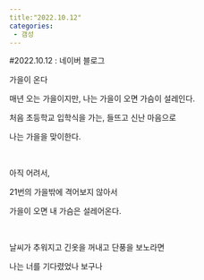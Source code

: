 ```yaml
---
title:"2022.10.12"
categories:
 - 갬성
---
```

#2022.10.12 : 네이버 블로그
<div class="wrap_rabbit pcol2 _param(1) _postViewArea222898219106" id="post-view222898219106">
<!-- Rabbit HTML --><div class="se-viewer se-theme-default" lang="ko-KR">
<!-- SE_DOC_HEADER_END -->
<div class="se-main-container">
<div class="se-component se-text se-l-default" id="SE-b9a474ee-49e3-11ed-aa9d-abb7fcfebc3f">
<div class="se-component-content">
<div class="se-section se-section-text se-l-default">
<div class="se-module se-module-text">
<!-- SE-TEXT { --><p class="se-text-paragraph se-text-paragraph-align-" id="SE-b9a474f2-49e3-11ed-aa9d-b1a23d8bd3f6" style=""><span class="se-fs- se-ff-" id="SE-6b6ed4a0-49e4-11ed-aa9d-8d57e51245d3" style="">가을이 온다</span></p><!-- } SE-TEXT --><!-- SE-TEXT { --><p class="se-text-paragraph se-text-paragraph-align-" id="SE-34d1a975-49e4-11ed-aa9d-f531e133f4f2" style=""><span class="se-fs- se-ff-" id="SE-6b6ed4a1-49e4-11ed-aa9d-fdf082e7912b" style=""> 매년 오는 가을이지만, 나는 가을이 오면 가슴이 설레인다.</span></p><!-- } SE-TEXT --><!-- SE-TEXT { --><p class="se-text-paragraph se-text-paragraph-align-" id="SE-34d1a977-49e4-11ed-aa9d-bf649845aaa2" style=""><span class="se-fs- se-ff-" id="SE-6b6ed4a2-49e4-11ed-aa9d-6b4842f1f2b8" style="">처음 초등학교 입학식을 가는, 들뜨고 신난 마음으로</span></p><!-- } SE-TEXT --><!-- SE-TEXT { --><p class="se-text-paragraph se-text-paragraph-align-" id="SE-34d1a979-49e4-11ed-aa9d-8fdb7015b7ee" style=""><span class="se-fs- se-ff-" id="SE-6b6ed4a3-49e4-11ed-aa9d-f7401cae57af" style="">나는 가을을 맞이한다.</span></p><!-- } SE-TEXT --><!-- SE-TEXT { --><p class="se-text-paragraph se-text-paragraph-align-" id="SE-34d1a97b-49e4-11ed-aa9d-cfdaf4c1182a" style=""><span class="se-fs- se-ff-" id="SE-6b6ed4a4-49e4-11ed-aa9d-3f1dd529f4d6" style="">​</span></p><!-- } SE-TEXT --><!-- SE-TEXT { --><p class="se-text-paragraph se-text-paragraph-align-" id="SE-34d1a97d-49e4-11ed-aa9d-f7241e554c03" style=""><span class="se-fs- se-ff-" id="SE-6b6ed4a5-49e4-11ed-aa9d-17aa58fd7ee4" style="">아직 어려서,</span></p><!-- } SE-TEXT --><!-- SE-TEXT { --><p class="se-text-paragraph se-text-paragraph-align-" id="SE-34d1a97f-49e4-11ed-aa9d-bfa386875b1b" style=""><span class="se-fs- se-ff-" id="SE-6b6ed4a6-49e4-11ed-aa9d-2dcccf3d9d14" style="">21번의 가을밖에 격어보지 않아서</span></p><!-- } SE-TEXT --><!-- SE-TEXT { --><p class="se-text-paragraph se-text-paragraph-align-" id="SE-34d1a981-49e4-11ed-aa9d-b7cec835a447" style=""><span class="se-fs- se-ff-" id="SE-6b6ed4a7-49e4-11ed-aa9d-6bd504731e41" style="">가을이 오면 내 가슴은 설레어온다.</span></p><!-- } SE-TEXT --><!-- SE-TEXT { --><p class="se-text-paragraph se-text-paragraph-align-" id="SE-34d1a983-49e4-11ed-aa9d-b5c0c018c429" style=""><span class="se-fs- se-ff-" id="SE-6b6ed4a8-49e4-11ed-aa9d-a5d1981fe810" style="">​</span></p><!-- } SE-TEXT --><!-- SE-TEXT { --><p class="se-text-paragraph se-text-paragraph-align-" id="SE-34d1a985-49e4-11ed-aa9d-677e31a50424" style=""><span class="se-fs- se-ff-" id="SE-6b6ed4a9-49e4-11ed-aa9d-91998cdec5e7" style="">날씨가 추워지고 긴옷을 꺼내고 단풍을 보노라면</span></p><!-- } SE-TEXT --><!-- SE-TEXT { --><p class="se-text-paragraph se-text-paragraph-align-" id="SE-34d1a987-49e4-11ed-aa9d-e1ce251c1330" style=""><span class="se-fs- se-ff-" id="SE-6b6efbba-49e4-11ed-aa9d-3defdb6522d0" style="">나는 너를 기다렸었나 보구나</span></p><!-- } SE-TEXT -->
</div>
</div>
</div>
</div> </div>
</div>
</div>